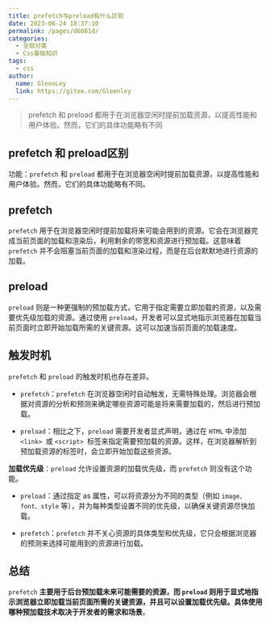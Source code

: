 ```yaml
---
title: prefetch与preload有什么区别
date: 2023-06-24 18:37:10
permalink: /pages/d6081d/
categories:
  - 全部分类
  - Css基础知识
tags:
  - css
author: 
  name: GleenLey
  link: https://gitee.com/Gleenley
---
```

> prefetch 和 preload 都用于在浏览器空闲时提前加载资源，以提高性能和用户体验。然而，它们的具体功能略有不同

<!-- more -->

## prefetch 和 preload区别

功能：`prefetch` 和 `preload` 都用于在浏览器空闲时提前加载资源，以提高性能和用户体验。然而，它们的具体功能略有不同。

## prefetch
`prefetch` 用于在浏览器空闲时提前加载将来可能会用到的资源。它会在浏览器完成当前页面的加载和渲染后，利用剩余的带宽和资源进行预加载。这意味着 `prefetch` 并不会阻塞当前页面的加载和渲染过程，而是在后台默默地进行资源的加载。

## preload
`preload` 则是一种更强制的预加载方式，它用于指定需要立即加载的资源，以及需要优先级加载的资源。通过使用 `preload`，开发者可以显式地指示浏览器在加载当前页面时立即开始加载所需的关键资源。这可以加速当前页面的加载速度。

## 触发时机
`prefetch` 和 `preload` 的触发时机也存在差异。

- `prefetch`：`prefetch` 在浏览器空闲时自动触发，无需特殊处理。浏览器会根据对资源的分析和预测来确定哪些资源可能是将来需要加载的，然后进行预加载。

- `preload`：相比之下，`preload` 需要开发者显式声明，通过在 `HTML` 中添加 `<link> `或 `<script> `标签来指定需要预加载的资源。这样，在浏览器解析到预加载资源的标签时，会立即开始加载这些资源。

**加载优先级**：`preload` 允许设置资源的加载优先级，而 `prefetch` 则没有这个功能。

- `preload`：通过指定 as 属性，可以将资源分为不同的类型（例如 `image、font、style` 等），并为每种类型设置不同的优先级，以确保关键资源尽快加载。

- `prefetch`：`prefetch` 并不关心资源的具体类型和优先级，它只会根据浏览器的预测来选择可能用到的资源进行加载。

## 总结
`prefetch`  **主要用于后台预加载未来可能需要的资源，而 `preload` 则用于显式地指示浏览器立即加载当前页面所需的关键资源，并且可以设置加载优先级。具体使用哪种预加载技术取决于开发者的需求和场景**。
